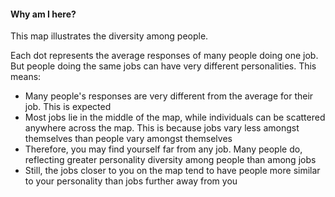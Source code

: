 #### Why am I here?

This map illustrates the diversity among people. 

Each dot represents the average responses of many people doing one job. But people doing the same jobs can have very different personalities. This means:

-  Many people's responses are very different from the average for their job. This is expected
-  Most jobs lie in the middle of the map, while individuals can be scattered anywhere across the map. This is because jobs vary less amongst themselves than people vary amongst themselves 
-  Therefore, you may find yourself far from any job. Many people do, reflecting greater personality diversity among people than among jobs
-  Still, the jobs closer to you on the map tend to have people more similar to your personality than jobs further away from you
